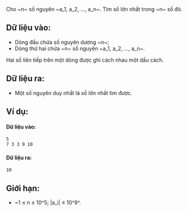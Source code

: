 Cho ~n~ số nguyên ~a_1, a_2, …, a_n~. Tìm số lớn nhất trong ~n~ số đó.

## Dữ liệu vào:
- Dòng đầu chứa số nguyên dương ~n~;
- Dòng thứ hai chứa ~n~ số nguyên ~a_1, a_2, …, a_n~.

Hai số liên tiếp trên một dòng được ghi cách nhau một dấu cách.

## Dữ liệu ra:
- Một số nguyên duy nhất là số lớn nhất tìm được.

## Ví dụ:
#### Dữ liệu vào:
```
5
7 3 3 9 10
```

#### Dữ liệu ra:
```
10
```

## Giới hạn:
- ~1 ≤ n ≤ 10^5; |a_i| ≤ 10^9^.